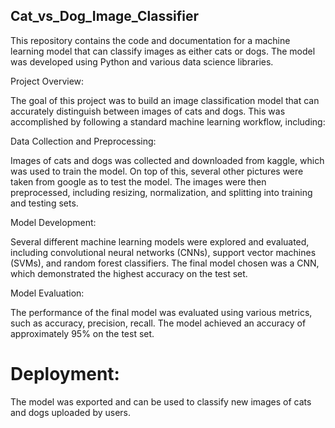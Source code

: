 ## Cat_vs_Dog_Image_Classifier

This repository contains the code and documentation for a machine learning model that can classify images as either cats or dogs. The model was developed using Python and various data science libraries.

Project Overview:

The goal of this project was to build an image classification model that can accurately distinguish between images of cats and dogs. This was accomplished by following a standard machine learning workflow, including:

Data Collection and Preprocessing:

Images of cats and dogs was collected and downloaded from kaggle, which was used to train the model. On top of this, several other pictures were taken from google as to test the model. The images were then preprocessed, including resizing, normalization, and splitting into training and testing sets.

Model Development:

Several different machine learning models were explored and evaluated, including convolutional neural networks (CNNs), support vector machines (SVMs), and random forest classifiers. The final model chosen was a CNN, which demonstrated the highest accuracy on the test set.

Model Evaluation: 

The performance of the final model was evaluated using various metrics, such as accuracy, precision, recall. The model achieved an accuracy of approximately 95% on the test set.

# Deployment:
The model was exported and can be used to classify new images of cats and dogs uploaded by users.
